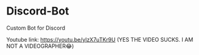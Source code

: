 # Discord-Bot
Custom Bot for Discord

Youtube link: https://youtu.be/ylzX7uTKr9U
 (YES THE VIDEO SUCKS. I AM NOT A VIDEOGRAPHER😂)
